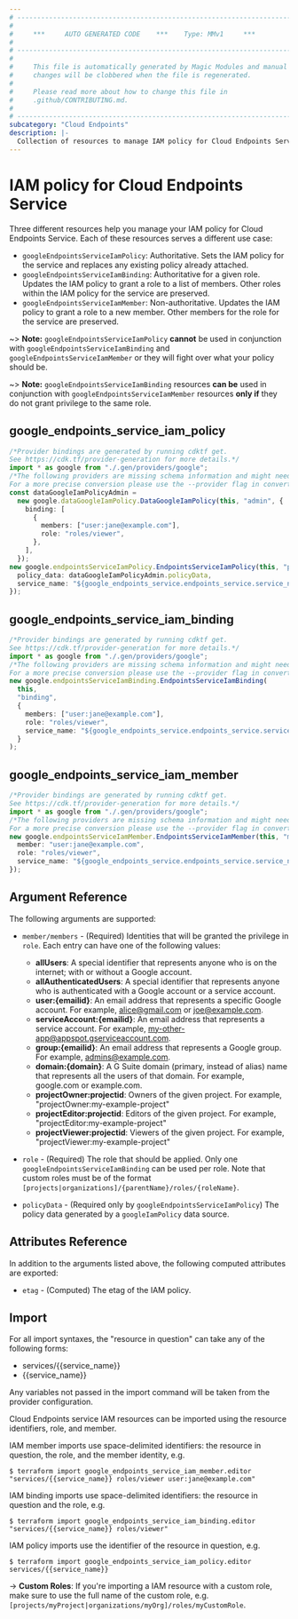 ```yaml
---
# ----------------------------------------------------------------------------
#
#     ***     AUTO GENERATED CODE    ***    Type: MMv1     ***
#
# ----------------------------------------------------------------------------
#
#     This file is automatically generated by Magic Modules and manual
#     changes will be clobbered when the file is regenerated.
#
#     Please read more about how to change this file in
#     .github/CONTRIBUTING.md.
#
# ----------------------------------------------------------------------------
subcategory: "Cloud Endpoints"
description: |-
  Collection of resources to manage IAM policy for Cloud Endpoints Service
---
```


# IAM policy for Cloud Endpoints Service

Three different resources help you manage your IAM policy for Cloud Endpoints Service. Each of these resources serves a different use case:

* `googleEndpointsServiceIamPolicy`: Authoritative. Sets the IAM policy for the service and replaces any existing policy already attached.
* `googleEndpointsServiceIamBinding`: Authoritative for a given role. Updates the IAM policy to grant a role to a list of members. Other roles within the IAM policy for the service are preserved.
* `googleEndpointsServiceIamMember`: Non-authoritative. Updates the IAM policy to grant a role to a new member. Other members for the role for the service are preserved.

\~> **Note:** `googleEndpointsServiceIamPolicy` **cannot** be used in conjunction with `googleEndpointsServiceIamBinding` and `googleEndpointsServiceIamMember` or they will fight over what your policy should be.

\~> **Note:** `googleEndpointsServiceIamBinding` resources **can be** used in conjunction with `googleEndpointsServiceIamMember` resources **only if** they do not grant privilege to the same role.

## google\_endpoints\_service\_iam\_policy

```typescript
/*Provider bindings are generated by running cdktf get.
See https://cdk.tf/provider-generation for more details.*/
import * as google from "./.gen/providers/google";
/*The following providers are missing schema information and might need manual adjustments to synthesize correctly: google.
For a more precise conversion please use the --provider flag in convert.*/
const dataGoogleIamPolicyAdmin =
  new google.dataGoogleIamPolicy.DataGoogleIamPolicy(this, "admin", {
    binding: [
      {
        members: ["user:jane@example.com"],
        role: "roles/viewer",
      },
    ],
  });
new google.endpointsServiceIamPolicy.EndpointsServiceIamPolicy(this, "policy", {
  policy_data: dataGoogleIamPolicyAdmin.policyData,
  service_name: "${google_endpoints_service.endpoints_service.service_name}",
});

```

## google\_endpoints\_service\_iam\_binding

```typescript
/*Provider bindings are generated by running cdktf get.
See https://cdk.tf/provider-generation for more details.*/
import * as google from "./.gen/providers/google";
/*The following providers are missing schema information and might need manual adjustments to synthesize correctly: google.
For a more precise conversion please use the --provider flag in convert.*/
new google.endpointsServiceIamBinding.EndpointsServiceIamBinding(
  this,
  "binding",
  {
    members: ["user:jane@example.com"],
    role: "roles/viewer",
    service_name: "${google_endpoints_service.endpoints_service.service_name}",
  }
);

```

## google\_endpoints\_service\_iam\_member

```typescript
/*Provider bindings are generated by running cdktf get.
See https://cdk.tf/provider-generation for more details.*/
import * as google from "./.gen/providers/google";
/*The following providers are missing schema information and might need manual adjustments to synthesize correctly: google.
For a more precise conversion please use the --provider flag in convert.*/
new google.endpointsServiceIamMember.EndpointsServiceIamMember(this, "member", {
  member: "user:jane@example.com",
  role: "roles/viewer",
  service_name: "${google_endpoints_service.endpoints_service.service_name}",
});

```

## Argument Reference

The following arguments are supported:

*   `member/members` - (Required) Identities that will be granted the privilege in `role`.
    Each entry can have one of the following values:
    * **allUsers**: A special identifier that represents anyone who is on the internet; with or without a Google account.
    * **allAuthenticatedUsers**: A special identifier that represents anyone who is authenticated with a Google account or a service account.
    * **user:{emailid}**: An email address that represents a specific Google account. For example, alice@gmail.com or joe@example.com.
    * **serviceAccount:{emailid}**: An email address that represents a service account. For example, my-other-app@appspot.gserviceaccount.com.
    * **group:{emailid}**: An email address that represents a Google group. For example, admins@example.com.
    * **domain:{domain}**: A G Suite domain (primary, instead of alias) name that represents all the users of that domain. For example, google.com or example.com.
    * **projectOwner:projectid**: Owners of the given project. For example, "projectOwner:my-example-project"
    * **projectEditor:projectid**: Editors of the given project. For example, "projectEditor:my-example-project"
    * **projectViewer:projectid**: Viewers of the given project. For example, "projectViewer:my-example-project"

*   `role` - (Required) The role that should be applied. Only one
    `googleEndpointsServiceIamBinding` can be used per role. Note that custom roles must be of the format
    `[projects|organizations]/{parentName}/roles/{roleName}`.

*   `policyData` - (Required only by `googleEndpointsServiceIamPolicy`) The policy data generated by
    a `googleIamPolicy` data source.

## Attributes Reference

In addition to the arguments listed above, the following computed attributes are
exported:

* `etag` - (Computed) The etag of the IAM policy.

## Import

For all import syntaxes, the "resource in question" can take any of the following forms:

* services/{{service\_name}}
* {{service\_name}}

Any variables not passed in the import command will be taken from the provider configuration.

Cloud Endpoints service IAM resources can be imported using the resource identifiers, role, and member.

IAM member imports use space-delimited identifiers: the resource in question, the role, and the member identity, e.g.

```console
$ terraform import google_endpoints_service_iam_member.editor "services/{{service_name}} roles/viewer user:jane@example.com"
```

IAM binding imports use space-delimited identifiers: the resource in question and the role, e.g.

```console
$ terraform import google_endpoints_service_iam_binding.editor "services/{{service_name}} roles/viewer"
```

IAM policy imports use the identifier of the resource in question, e.g.

```console
$ terraform import google_endpoints_service_iam_policy.editor services/{{service_name}}
```

\-> **Custom Roles**: If you're importing a IAM resource with a custom role, make sure to use the
full name of the custom role, e.g. `[projects/myProject|organizations/myOrg]/roles/myCustomRole`.
